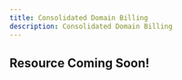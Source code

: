 ```yaml
---
title: Consolidated Domain Billing
description: Consolidated Domain Billing
---
```

## Resource Coming Soon!
